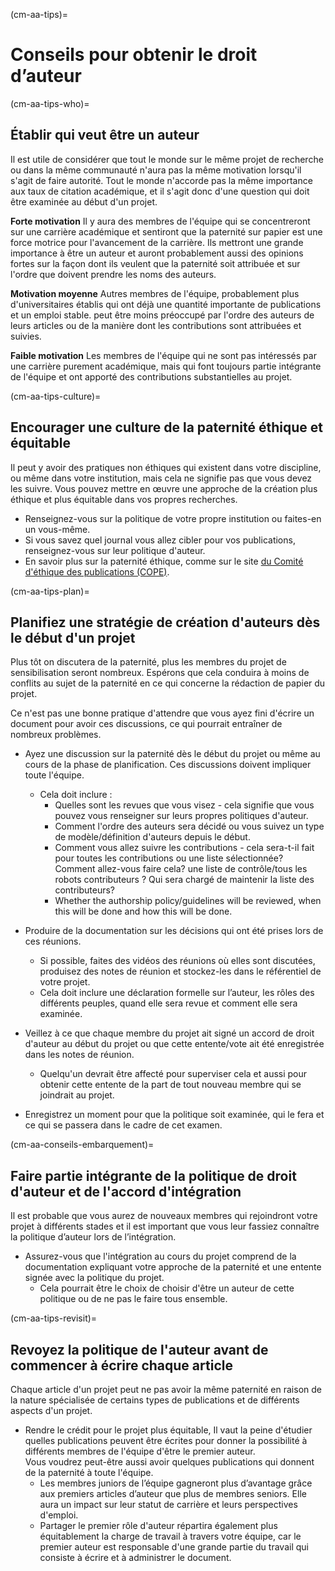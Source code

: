 (cm-aa-tips)=
# Conseils pour obtenir le droit d’auteur

(cm-aa-tips-who)=
## Établir qui veut être un auteur

Il est utile de considérer que tout le monde sur le même projet de recherche ou dans la même communauté n'aura pas la même motivation lorsqu'il s'agit de faire autorité. Tout le monde n'accorde pas la même importance aux taux de citation académique, et il s'agit donc d'une question qui doit être examinée au début d'un projet.

**Forte motivation** Il y aura des membres de l'équipe qui se concentreront sur une carrière académique et sentiront que la paternité sur papier est une force motrice pour l'avancement de la carrière. Ils mettront une grande importance à être un auteur et auront probablement aussi des opinions fortes sur la façon dont ils veulent que la paternité soit attribuée et sur l'ordre que doivent prendre les noms des auteurs.

**Motivation moyenne** Autres membres de l'équipe, probablement plus d'universitaires établis qui ont déjà une quantité importante de publications et un emploi stable. peut être moins préoccupé par l'ordre des auteurs de leurs articles ou de la manière dont les contributions sont attribuées et suivies.

**Faible motivation** Les membres de l'équipe qui ne sont pas intéressés par une carrière purement académique, mais qui font toujours partie intégrante de l'équipe et ont apporté des contributions substantielles au projet.

(cm-aa-tips-culture)=
## Encourager une culture de la paternité éthique et équitable
Il peut y avoir des pratiques non éthiques qui existent dans votre discipline, ou même dans votre institution, mais cela ne signifie pas que vous devez les suivre. Vous pouvez mettre en œuvre une approche de la création plus éthique et plus équitable dans vos propres recherches.

* Renseignez-vous sur la politique de votre propre institution ou faites-en un vous-même.
* Si vous savez quel journal vous allez cibler pour vos publications, renseignez-vous sur leur politique d'auteur.
* En savoir plus sur la paternité éthique, comme sur le site [du Comité d'éthique des publications (COPE)](https://publicationethics.org/).

(cm-aa-tips-plan)=
## Planifiez une stratégie de création d'auteurs dès le début d'un projet
Plus tôt on discutera de la paternité, plus les membres du projet de sensibilisation seront nombreux. Espérons que cela conduira à moins de conflits au sujet de la paternité en ce qui concerne la rédaction de papier du projet.

Ce n'est pas une bonne pratique d'attendre que vous ayez fini d'écrire un document pour avoir ces discussions, ce qui pourrait entraîner de nombreux problèmes.

* Ayez une discussion sur la paternité dès le début du projet ou même au cours de la phase de planification. Ces discussions doivent impliquer toute l'équipe.
    * Cela doit inclure :
        * Quelles sont les revues que vous visez - cela signifie que vous pouvez vous renseigner sur leurs propres politiques d'auteur.
        * Comment l'ordre des auteurs sera décidé ou vous suivez un type de modèle/définition d'auteurs depuis le début.
        * Comment vous allez suivre les contributions - cela sera-t-il fait pour toutes les contributions ou une liste sélectionnée? Comment allez-vous faire cela? une liste de contrôle/tous les robots contributeurs ? Qui sera chargé de maintenir la liste des contributeurs?
        * Whether the authorship policy/guidelines will be reviewed, when this will be done and how this will be done.

* Produire de la documentation sur les décisions qui ont été prises lors de ces réunions.
    * Si possible, faites des vidéos des réunions où elles sont discutées, produisez des notes de réunion et stockez-les dans le référentiel de votre projet.
    * Cela doit inclure une déclaration formelle sur l’auteur, les rôles des différents peuples, quand elle sera revue et comment elle sera examinée.

* Veillez à ce que chaque membre du projet ait signé un accord de droit d'auteur au début du projet ou que cette entente/vote ait été enregistrée dans les notes de réunion.
    * Quelqu'un devrait être affecté pour superviser cela et aussi pour obtenir cette entente de la part de tout nouveau membre qui se joindrait au projet.

* Enregistrez un moment pour que la politique soit examinée, qui le fera et ce qui se passera dans le cadre de cet examen.

(cm-aa-conseils-embarquement)=
## Faire partie intégrante de la politique de droit d'auteur et de l'accord d'intégration
Il est probable que vous aurez de nouveaux membres qui rejoindront votre projet à différents stades et il est important que vous leur fassiez connaître la politique d’auteur lors de l’intégration.

* Assurez-vous que l'intégration au cours du projet comprend de la documentation expliquant votre approche de la paternité et une entente signée avec la politique du projet.
    * Cela pourrait être le choix de choisir d'être un auteur de cette politique ou de ne pas le faire tous ensemble.

(cm-aa-tips-revisit)=
## Revoyez la politique de l'auteur avant de commencer à écrire chaque article
Chaque article d'un projet peut ne pas avoir la même paternité en raison de la nature spécialisée de certains types de publications et de différents aspects d'un projet.

* Rendre le crédit pour le projet plus équitable, Il vaut la peine d'étudier quelles publications peuvent être écrites pour donner la possibilité à différents membres de l'équipe d'être le premier auteur.  
  Vous voudrez peut-être aussi avoir quelques publications qui donnent de la paternité à toute l'équipe.
    * Les membres juniors de l’équipe gagneront plus d’avantage grâce aux premiers articles d’auteur que plus de membres seniors. Elle aura un impact sur leur statut de carrière et leurs perspectives d'emploi.
    * Partager le premier rôle d'auteur répartira également plus équitablement la charge de travail à travers votre équipe, car le premier auteur est responsable d'une grande partie du travail qui consiste à écrire et à administrer le document. 
